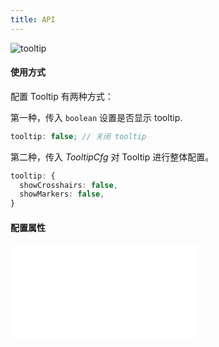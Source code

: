 ```yaml
---
title: API
---
```


![tooltip](https://gw.alipayobjects.com/zos/antfincdn/Mr1Y0JPq1f/77c016b3-f51e-443d-b51a-af17564769ad.png)

#### 使用方式

配置 Tooltip 有两种方式：

第一种，传入 `boolean` 设置是否显示 tooltip.

```ts
tooltip: false; // 关闭 tooltip
```

第二种，传入 _TooltipCfg_ 对 Tooltip 进行整体配置。

```ts
tooltip: {
  showCrosshairs: false,
  showMarkers: false,
}
```

#### 配置属性

<embed src="@/docs/common/tooltip.zh.md"></embed>
